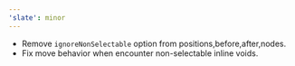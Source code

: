 ```yaml
---
'slate': minor
---
```


- Remove `ignoreNonSelectable` option from positions,before,after,nodes.
- Fix move behavior when encounter non-selectable inline voids.
